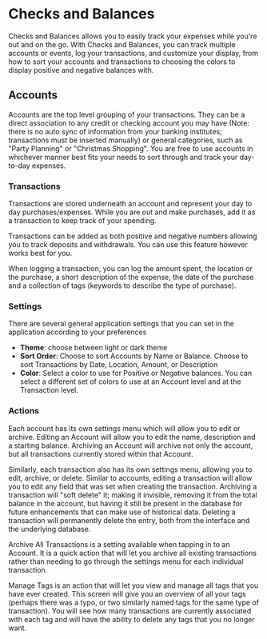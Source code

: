 # Checks and Balances

Checks and Balances allows you to easily track your expenses while you're out and on the go. With 
Checks and Balances, you can track multiple accounts or events, log your transactions, and customize 
your display, from how to sort your accounts and transactions to choosing the colors to display 
positive and negative balances with.

## Accounts

Accounts are the top level grouping of your transactions. They can be a direct association to any 
credit or checking account you may have (Note: there is no auto sync of information from your 
banking institutes; transactions must be inserted manually) or general categories, such as "Party 
Planning" or "Christmas Shopping". You are free to use accounts in whichever manner best fits your 
needs to sort through and track your day-to-day expenses.

### Transactions

Transactions are stored underneath an account and represent your day to day purchases/expenses. While 
you are out and make purchases, add it as a transaction to keep track of your spending.

Transactions can be added as both positive and negative numbers allowing you to track deposits and 
withdrawals. You can use this feature however works best for you.

When logging a transaction, you can log the amount spent, the location or the purchase, a short 
description of the expense, the date of the purchase and a collection of tags (keywords to describe 
the type of purchase).

### Settings

There are several general application settings that you can set in the application according to 
your preferences
  * **Theme**: choose between light or dark theme
  * **Sort Order**: Choose to sort Accounts by Name or Balance. Choose to sort Transactions by Date,
  Location, Amount, or Description
  * **Color**: Select a color to use for Positive or Negative balances. You can select a different 
  set of colors to use at an Account level and at the Transaction level.

### Actions

Each account has its own settings menu which will allow you to edit or archive. Editing an Account 
will allow you to edit the name, description and a starting balance. Archiving an Account will archive 
not only the account, but all transactions currently stored within that Account.

Similarly, each transaction also has its own settings menu, allowing you to edit, archive, or delete.
Similar to accounts, editing a transaction will allow you to edit any field that was set when creating 
the transaction. Archiving a transaction will "soft delete" it; making it invisible, removing it from 
the total balance in the account, but having it still be present in the database for future enhancements 
that can make use of historical data. Deleting a transaction will permanently delete the entry, both 
from the interface and the underlying database.

Archive All Transactions is a setting available when tapping in to an Account. It is a quick action 
that will let you archive all existing transactions rather than needing to go through the settings 
menu for each individual transaction.

Manage Tags is an action that will let you view and manage all tags that you have ever created. This 
screen will give you an overview of all your tags (perhaps there was a typo, or two similarly named 
tags for the same type of transaction). You will see how many transactions are currently associated 
with each tag and will have the ability to delete any tags that you no longer want.
